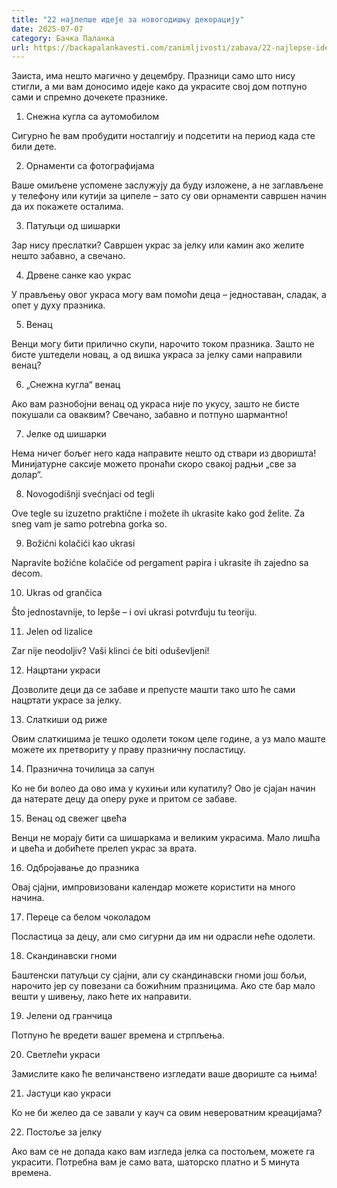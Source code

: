 ```yaml
---
title: "22 најлепше идеје за новогодишњу декорацију"
date: 2025-07-07
category: Бачка Паланка
url: https://backapalankavesti.com/zanimljivosti/zabava/22-najlepse-ideje-za-novogodisnju-dekoraciju2/
---
```


Заиста, има нешто магично у децембру. Празници само што нису стигли, а ми вам доносимо идеје како да украсите свој дом потпуно сами и спремно дочекете празнике.

1. Снежна кугла са аутомобилом

Сигурно ће вам пробудити носталгију и подсетити на период када сте били дете.

2. Орнаменти са фотографијама

Ваше омиљене успомене заслужују да буду изложене, а не заглављене у телефону или кутији за ципеле – зато су ови орнаменти савршен начин да их покажете осталима.

3. Патуљци од шишарки

Зар нису преслатки? Савршен украс за јелку или камин ако желите нешто забавно, а свечано.

4. Дрвене санке као украс

У прављењу овог украса могу вам помоћи деца – једноставан, сладак, а опет у духу празника.

5. Венац

Венци могу бити прилично скупи, нарочито током празника. Зашто не бисте уштедели новац, а од вишка украса за јелку сами направили венац?

6. „Снежна кугла“ венац

Ако вам разнобојни венац од украса није по укусу, зашто не бисте покушали са оваквим? Свечано, забавно и потпуно шармантно!

7. Јелке од шишарки

Нема ничег бољег него када направите нешто од ствари из дворишта! Минијатурне саксије можето пронаћи скоро свакој радњи „све за долар“.

8. Novogodišnji svećnjaci od tegli

Ove tegle su izuzetno praktične i možete ih ukrasite kako god želite. Za sneg vam je samo potrebna gorka so.

9. Božićni kolačići kao ukrasi

Napravite božićne kolačiće od pergament papira i ukrasite ih zajedno sa decom.

10. Ukras od grančica

Što jednostavnije, to lepše – i ovi ukrasi potvrđuju tu teoriju.

11. Jelen od lizalice

Zar nije neodoljiv? Vaši klinci će biti oduševljeni!

12. Нацртани украси

Дозволите деци да се забаве и препусте машти тако што ће сами нацртати украсе за јелку.

13. Слаткиши од риже

Овим слаткишима је тешко одолети током целе године, а уз мало маште можете их претвориту у праву празничну посластицу.

14. Празнична точилица за сапун

Ко не би волео да ово има у кухињи или купатилу? Ово је сјајан начин да натерате децу да оперу руке и притом се забаве.

15. Венац од свежег цвећа

Венци не морају бити са шишаркама и великим украсима. Мало лишћа и цвећа и добићете прелеп украс за врата.

16. Одбројавање до празника

Овај сјајни, импровизовани календар можете користити на много начина.

17. Переце са белом чоколадом

Посластица за децу, али смо сигурни да им ни одрасли неће одолети.

18. Скандинавски гноми

Баштенски патуљци су сјајни, али су скандинавски гноми још бољи, нарочито јер су повезани са божићним празницима. Ако сте бар мало вешти у шивењу, лако ћете их направити.

19. Јелени од гранчица

Потпуно ће вредети вашег времена и стрпљења.

20. Светлећи украси

Замислите како ће величанствено изгледати ваше двориште са њима!

21. Јастуци као украси

Ко не би желео да се завали у кауч са овим невероватним креацијама?

22. Постоље за јелку

Ако вам се не допада како вам изгледа јелка са постољем, можете га украсити. Потребна вам је само вата, шаторско платно и 5 минута времена.
